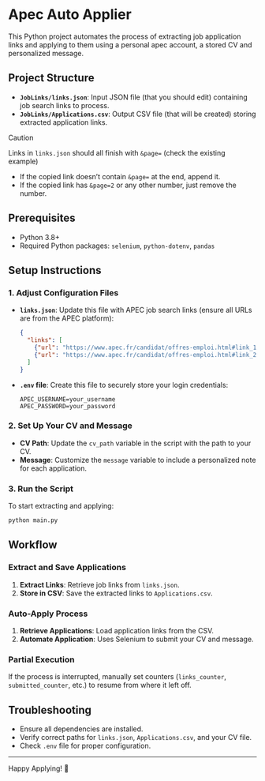 
# Apec Auto Applier

This Python project automates the process of extracting job application links and applying to them using a personal apec account, a stored CV and personalized message.

## Project Structure
- **`JobLinks/links.json`**: Input JSON file (that you should edit) containing job search links to process. 
- **`JobLinks/Applications.csv`**: Output CSV file (that will be created) storing extracted application links.
> [!CAUTION]
>  Links in `links.json` should all finish with `&page=` (check the existing example)
>   - If the copied link doesn’t contain `&page=` at the end, append it.  
>   - If the copied link has `&page=2` or any other number, just remove the number.  

## Prerequisites
- Python 3.8+
- Required Python packages: `selenium`, `python-dotenv`, `pandas`

## Setup Instructions

### 1. **Adjust Configuration Files**
- **`links.json`**: Update this file with APEC job search links (ensure all URLs are from the APEC platform):
  ```json
  {
    "links": [
      {"url": "https://www.apec.fr/candidat/offres-emploi.html#link_1", "number_of_offers": 50},
      {"url": "https://www.apec.fr/candidat/offres-emploi.html#link_2", "number_of_offers": 30}
    ]
  }


- **`.env` file**: Create this file to securely store your login credentials:
  ```env
  APEC_USERNAME=your_username
  APEC_PASSWORD=your_password
  ```

### 2. **Set Up Your CV and Message**
- **CV Path**: Update the `cv_path` variable in the script with the path to your CV.
- **Message**: Customize the `message` variable to include a personalized note for each application.

### 3. **Run the Script**
To start extracting and applying:
```bash
python main.py
```

## Workflow

### Extract and Save Applications
1. **Extract Links**: Retrieve job links from `links.json`.
2. **Store in CSV**: Save the extracted links to `Applications.csv`.

### Auto-Apply Process
1. **Retrieve Applications**: Load application links from the CSV.
2. **Automate Application**: Uses Selenium to submit your CV and message.

### Partial Execution
If the process is interrupted, manually set counters (`links_counter`, `submitted_counter`, etc.) to resume from where it left off.

## Troubleshooting
- Ensure all dependencies are installed.
- Verify correct paths for `links.json`, `Applications.csv`, and your CV file.
- Check `.env` file for proper configuration.

---

Happy Applying! 🚀
